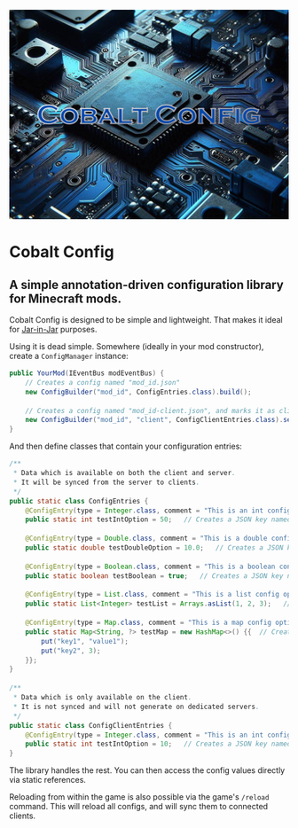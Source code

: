 ![Cobalt Config Logo](logo.png)

# Cobalt Config

## A simple annotation-driven configuration library for Minecraft mods.

Cobalt Config is designed to be simple and lightweight. That makes it ideal
for [Jar-in-Jar](https://docs.neoforged.net/neogradle/docs/dependencies/jarinjar) purposes.

Using it is dead simple. Somewhere (ideally in your mod constructor), create a `ConfigManager` instance:

```java
public YourMod(IEventBus modEventBus) {
	// Creates a config named "mod_id.json"
	new ConfigBuilder("mod_id", ConfigEntries.class).build();

	// Creates a config named "mod_id-client.json", and marks it as client-only
	new ConfigBuilder("mod_id", "client", ConfigClientEntries.class).setClientOnly(true).build();
}
```

And then define classes that contain your configuration entries:

```java
/**
 * Data which is available on both the client and server.
 * It will be synced from the server to clients.
 */
public static class ConfigEntries {
	@ConfigEntry(type = Integer.class, comment = "This is an int config option")
	public static int testIntOption = 50;   // Creates a JSON key named "testIntOption" with a default value of 50

	@ConfigEntry(type = Double.class, comment = "This is a double config option")
	public static double testDoubleOption = 10.0;   // Creates a JSON key named "testDoubleOption" with a default value of 10.0

	@ConfigEntry(type = Boolean.class, comment = "This is a boolean config option")
	public static boolean testBoolean = true;   // Creates a JSON key named "testBoolean" with a default value of true

	@ConfigEntry(type = List.class, comment = "This is a list config option")
	public static List<Integer> testList = Arrays.asList(1, 2, 3);   // Creates a JSON key named "testList" with a default value of [1, 2, 3]

	@ConfigEntry(type = Map.class, comment = "This is a map config option")
	public static Map<String, ?> testMap = new HashMap<>() {{  // Creates a JSON key named "testMap" with a default value of {"key1": "value1", "key2": 3}
		put("key1", "value1");
		put("key2", 3);
	}};
}

/**
 * Data which is only available on the client.
 * It is not synced and will not generate on dedicated servers.
 */
public static class ConfigClientEntries {
	@ConfigEntry(type = Integer.class, comment = "This is an int config option")
	public static int testIntOption = 10;   // Creates a JSON key named "testIntOption" with a default value of 10
}
```

The library handles the rest. You can then access the config values directly via static references.

Reloading from within the game is also possible via the game's `/reload` command. This will reload all configs, and will
sync them to connected clients.